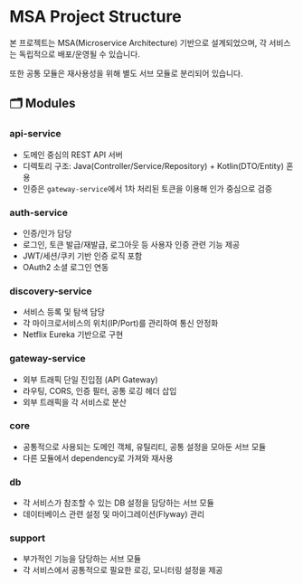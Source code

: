 # MSA Project Structure

본 프로젝트는 MSA(Microservice Architecture) 기반으로 설계되었으며, 각 서비스는 독립적으로 배포/운영될 수 있습니다.

또한 공통 모듈은 재사용성을 위해 별도 서브 모듈로 분리되어 있습니다.

## 🗂️ Modules

### api-service

- 도메인 중심의 REST API 서버
- 디렉토리 구조: Java(Controller/Service/Repository) + Kotlin(DTO/Entity) 혼용
- 인증은 `gateway-service`에서 1차 처리된 토큰을 이용해 인가 중심으로 검증

### auth-service

- 인증/인가 담당
- 로그인, 토큰 발급/재발급, 로그아웃 등 사용자 인증 관련 기능 제공
- JWT/세션/쿠키 기반 인증 로직 포함
- OAuth2 소셜 로그인 연동

### discovery-service

- 서비스 등록 및 탐색 담당
- 각 마이크로서비스의 위치(IP/Port)를 관리하여 통신 안정화
- Netflix Eureka 기반으로 구현

### gateway-service

- 외부 트래픽 단일 진입점 (API Gateway)
- 라우팅, CORS, 인증 필터, 공통 로깅 헤더 삽입
- 외부 트래픽을 각 서비스로 분산

### core

- 공통적으로 사용되는 도메인 객체, 유틸리티, 공통 설정을 모아둔 서브 모듈
- 다른 모듈에서 dependency로 가져와 재사용

### db

- 각 서비스가 참조할 수 있는 DB 설정을 담당하는 서브 모듈
- 데이터베이스 관련 설정 및 마이그레이션(Flyway) 관리

### support

- 부가적인 기능을 담당하는 서브 모듈
- 각 서비스에서 공통적으로 필요한 로깅, 모니터링 설정을 제공

